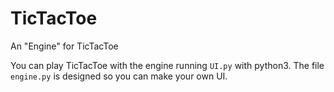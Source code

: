 # TicTacToe
An "Engine" for TicTacToe

You can play TicTacToe with the engine running `UI.py` with python3.
The file `engine.py` is designed so you can make your own UI.

